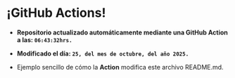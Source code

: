 # ¡GitHub Actions!
* **Repositorio actualizado automáticamente mediante una GitHub Action a las: `06:43:32hrs.`**
* **Modificado el día: `25, del mes de octubre, del año 2025.`**

* Ejemplo sencillo de cómo la **Action** modifica este archivo README.md.
